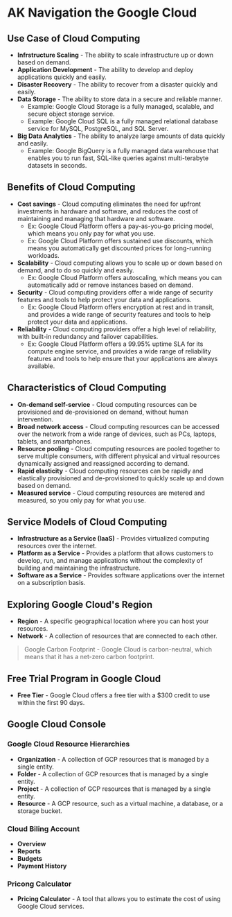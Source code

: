 # AK Navigation the Google Cloud 

## Use Case of Cloud Computing

- **Infrstructure Scaling** - The ability to scale infrastructure up or down based on demand.
- **Application Development** - The ability to develop and deploy applications quickly and easily.
- **Disaster Recovery** - The ability to recover from a disaster quickly and easily.
- **Data Storage** - The ability to store data in a secure and reliable manner.
  - Example: Google Cloud Storage is a fully managed, scalable, and secure object storage service.
  - Example: Google Cloud SQL is a fully managed relational database service for MySQL, PostgreSQL, and SQL Server.
- **Big Data Analytics** - The ability to analyze large amounts of data quickly and easily.
  - Example: Google BigQuery is a fully managed data warehouse that enables you to run fast, SQL-like queries against multi-terabyte datasets in seconds.

## Benefits of Cloud Computing

- **Cost savings** - Cloud computing eliminates the need for upfront investments in hardware and software, and reduces the cost of maintaining and managing that hardware and software.
  - Ex: Google Cloud Platform offers a pay-as-you-go pricing model, which means you only pay for what you use.
  - Ex: Google Cloud Platform offers sustained use discounts, which means you automatically get discounted prices for long-running workloads.
- **Scalability** - Cloud computing allows you to scale up or down based on demand, and to do so quickly and easily.
  - Ex: Google Cloud Platform offers autoscaling, which means you can automatically add or remove instances based on demand.
- **Security** - Cloud computing providers offer a wide range of security features and tools to help protect your data and applications.
  - Ex: Google Cloud Platform offers encryption at rest and in transit, and provides a wide range of security features and tools to help protect your data and applications.
- **Reliability** - Cloud computing providers offer a high level of reliability, with built-in redundancy and failover capabilities.
  - Ex: Google Cloud Platform offers a 99.95% uptime SLA for its compute engine service, and provides a wide range of reliability features and tools to help ensure that your applications are always available.

## Characteristics of Cloud Computing

- **On-demand self-service** - Cloud computing resources can be provisioned and de-provisioned on demand, without human intervention.
- **Broad network access** - Cloud computing resources can be accessed over the network from a wide range of devices, such as PCs, laptops, tablets, and smartphones.
- **Resource pooling** - Cloud computing resources are pooled together to serve multiple consumers, with different physical and virtual resources dynamically assigned and reassigned according to demand.
- **Rapid elasticity** - Cloud computing resources can be rapidly and elastically provisioned and de-provisioned to quickly scale up and down based on demand.
- **Measured service** - Cloud computing resources are metered and measured, so you only pay for what you use.

## Service Models of Cloud Computing

- **Infrastructure as a Service (IaaS)** - Provides virtualized computing resources over the internet.
- **Platform as a Service** - Provides a platform that allows customers to develop, run, and manage applications without the complexity of building and maintaining the infrastructure.
- **Software as a Service** - Provides software applications over the internet on a subscription basis.

## Exploring Google Cloud's Region

- **Region** - A specific geographical location where you can host your resources.
- **Network** - A collection of resources that are connected to each other.

> Google Carbon Footprint - Google Cloud is carbon-neutral, which means that it has a net-zero carbon footprint.

## Free Trial Program in Google Cloud

- **Free Tier** - Google Cloud offers a free tier with a $300 credit to use within the first 90 days.

## Google Cloud Console

### Google Cloud Resource Hierarchies

- **Organization** - A collection of GCP resources that is managed by a single entity.
- **Folder** - A collection of GCP resources that is managed by a single entity.
- **Project** - A collection of GCP resources that is managed by a single entity.
- **Resource** - A GCP resource, such as a virtual machine, a database, or a storage bucket.

### Cloud Biling Account

- **Overview**
- **Reports**
- **Budgets**
- **Payment History**

### Pricong Calculator

- **Pricing Calculator** - A tool that allows you to estimate the cost of using Google Cloud services.